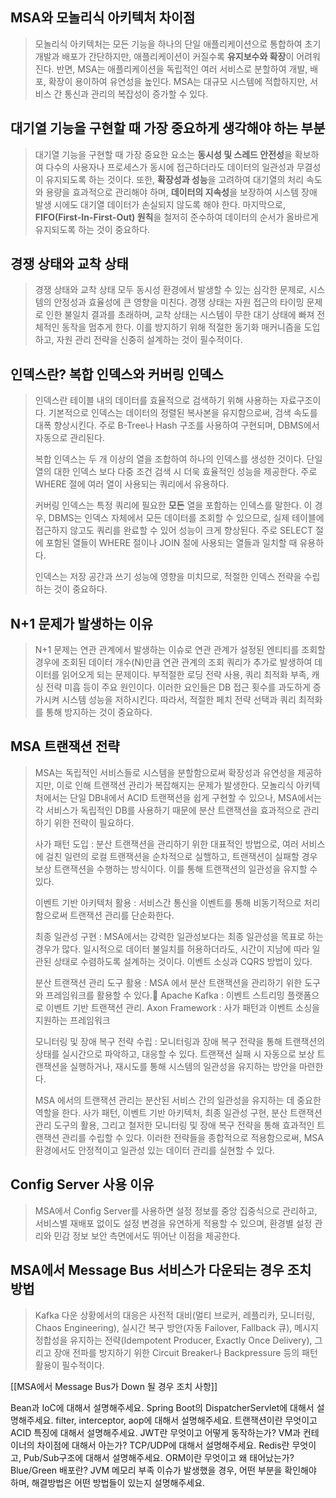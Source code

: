 ## MSA와 모놀리식 아키텍처 차이점

> 모놀리식 아키텍처는 모든 기능을 하나의 단일 애플리케이션으로 통합하여 초기 개발과 배포가 간단하지만, 애플리케이션이 커질수록 **유지보수와 확장**이 어려워진다.
> 반면, MSA는 애플리케이션을 독립적인 여러 서비스로 분할하여 개발, 배포, 확장이 용이하여 유연성을 높인다. MSA는 대규모 시스템에 적합하지만, 서비스 간 통신과 관리의 복잡성이 증가할 수 있다.

## 대기열 기능을 구현할 때 가장 중요하게 생각해야 하는 부분

> 대기열 기능을 구현할 때 가장 중요한 요소는 **동시성 및 스레드 안전성**을 확보하여 다수의 사용자나 프로세스가 동시에 접근하더라도 데이터의 일관성과 무결성이 유지되도록 하는 것이다. 또한, **확장성과 성능**을 고려하여 대기열의 처리 속도와 용량을 효과적으로 관리해야 하며, **데이터의 지속성**을 보장하여 시스템 장애 발생 시에도 대기열 데이터가 손실되지 않도록 해야 한다. 마지막으로, **FIFO(First-In-First-Out) 원칙**을 철저히 준수하여 데이터의 순서가 올바르게 유지되도록 하는 것이 중요하다.

## 경쟁 상태와 교착 상태 

> 경쟁 상태와 교착 상태 모두 동시성 환경에서 발생할 수 있는 심각한 문제로, 시스템의 안정성과 효율성에 큰 영향을 미친다. 경쟁 상태는 자원 접근의 타이밍 문제로 인한 불일치 결과를 초래하며, 교착 상태는 시스템이 무한 대기 상태에 빠져 전체적인 동작을 멈추게 한다.
> 이를 방지하기 위해 적절한 동기화 매커니즘을 도입하고, 자원 관리 전략을 신중히 설계하는 것이 필수적이다.

## 인덱스란? 복합 인덱스와 커버링 인덱스

> 인덱스란 테이블 내의 데이터를 효율적으로 검색하기 위해 사용하는 자료구조이다. 
> 기본적으로 인덱스는 데이터의 정렬된 복사본을 유지함으로써, 검색 속도를 대폭 향상시킨다. 주로 B-Tree나 Hash 구조를 사용하여 구현되며, DBMS에서 자동으로 관리된다.
> 
> 복합 인덱스는 두 개 이상의 열을 조합하여 하나의 인덱스를 생성한 것이다. 단일 열의 대한 인덱스 보다 다중 조건 검색 시 더욱 효율적인 성능을 제공한다. 주로 WHERE 절에 여러 열이 사용되는 쿼리에서 유용하다.
> 
> 커버링 인덱스는 특정 쿼리에 필요한 **모든** 열을 포함하는 인덱스를 말한다. 이 경우, DBMS는 인덱스 자체에서 모든 데이터를 조회할 수 있으므로, 실제 테이블에 접근하지 않고도 쿼리를 완료할 수 있어 성능이 크게 향상된다. 주로 SELECT 절에 포함된 열들이 WHERE 절이나 JOIN 절에 사용되는 열들과 일치할 때 유용하다.
> 
> 인덱스는 저장 공간과 쓰기 성능에 영향을 미치므로, 적절한 인덱스 전략을 수립하는 것이 중요하다.

## N+1 문제가 발생하는 이유

> N+1 문제는 연관 관계에서 발생하는 이슈로 연관 관계가 설정된 엔티티를 조회할 경우에 조회된 데이터 개수(N)만큼 연관 관계의 조회 쿼리가 추가로 발생하여 데이터를 읽어오게 되는 문제이다. 부적절한 로딩 전략 사용, 쿼리 최적화 부족, 캐싱 전략 미흡 등이 주요 원인이다. 이러한 요인들은 DB 접근 횟수를 과도하게 증가시켜 시스템 성능을 저하시킨다. 따라서, 적절한 페치 전략 선택과 쿼리 최적화를 통해 방지하는 것이 중요하다.

## MSA 트랜잭션 전략

> MSA는 독립적인 서비스들로 시스템을 분할함으로써 확장성과 유연성을 제공하지만, 이로 인해 트랜잭션 관리가 복잡해지는 문제가 발생한다. 모놀리식 아키텍처에서는 단일 DB내에서 ACID 트랜잭션을 쉽게 구현할 수 있으나, MSA에서는 각 서비스가 독립적인 DB를 사용하기 때문에 분산 트랜잭션을 효과적으로 관리하기 위한 전략이 필요하다.
> 
> 사가 패턴 도입 : 분산 트랜잭션을 관리하기 위한 대표적인 방법으로, 여러 서비스에 걸친 일련의 로컬 트랜잭션을 순차적으로 실핼하고, 트랜잭션이 실패할 경우 보상 트랜잭션을 수행하는 방식이다. 이를 통해 트랜잭션의 일관성을 유지할 수 있다.
> 
> 이벤트 기반 아키텍처 활용 : 서비스간 통신을 이벤트를 통해 비동기적으로 처리함으로써 트랜잭션 관리를 단순화한다.
> 
> 최종 일관성 구현 : MSA에서는 강력한 일관성보다는 최종 일관성을 목표로 하는 경우가 많다. 일시적으로 데이터 불일치를 허용하더라도, 시간이 지남에 따라 일관된 상태로 수렴하도록 설계하는 것이다. 이벤트 소싱과 CQRS 방법이 있다.
> 
> 분산 트랜잭션 관리 도구 활용 : MSA 에서 분산 트랜잭션을 관리하기 위한 도구와 프레임워크를 활용할 수 있다.
> Apache Kafka : 이벤트 스트리밍 플랫폼으로 이벤트 기반 트랜잭션 관리.
> Axon Framework : 사가 패턴과 이벤트 소싱을 지원하는 프레임워크
> 
> 모니터링 및 장애 복구 전략 수립 : 모니터링과 장애 복구 전략을 통해 트랜잭션의 상태를 실시간으로 파악하고, 대응할 수 있다. 트랜잭션 실패 시 자동으로 보상 트랜잭션을 실행하거나, 재시도를 통해 시스템의 일관성을 유지하는 방안을 마련한다.
> 
> MSA 에서의 트랜잭션 관리는 분산된 서비스 간의 일관성을 유지하는 데 중요한 역할을 한다. 사가 패턴, 이벤트 기반 아키텍처, 최종 일관성 구현, 분산 트랜잭션 관리 도구의 활용, 그리고 철저한 모니터링 및 장애 복구 전략을 통해 효과적인 트랜잭션 관리를 수립할 수 있다. 이러한 전략들을 종합적으로 적용함으로써, MSA 환경에서도 안정적이고 일관성 있는 데이터 관리를 실현할 수 있다.

## Config Server 사용 이유

> MSA에서 Config Server를 사용하면 설정 정보를 중앙 집중식으로 관리하고, 서비스별 재배포 없이도 설정 변경을 유연하게 적용할 수 있으며, 환경별 설정 관리와 민감 정보 보안 측면에서도 뛰어난 이점을 제공한다.

## MSA에서 Message Bus 서비스가 다운되는 경우 조치 방법

> Kafka 다운 상황에서의 대응은 사전적 대비(멀티 브로커, 레플리카, 모니터링, Chaos Engineering), 실시간 복구 방안(자동 Failover, Fallback 큐), 메시지 정합성을 유지하는 전략(Idempotent Producer, Exactly Once Delivery), 그리고 장애 전파를 방지하기 위한 Circuit Breaker나 Backpressure 등의 패턴 활용이 필수적이다.

[[MSA에서 Message Bus가 Down 될 경우 조치 사항]]




Bean과 IoC에 대해서 설명해주세요. Spring Boot의 DispatcherServlet에 대해서 설명해주세요. filter, interceptor, aop에 대해서 설명해주세요. 트랜잭션이란 무엇이고 ACID 특징에 대해서 설명해주세요. JWT란 무엇이고 어떻게 동작하는가? VM과 컨테이너의 차이점에 대해서 아는가? TCP/UDP에 대해서 설명해주세요. Redis란 무엇이고, Pub/Sub구조에 대해서 설명해주세요. ORM이란 무엇이고 왜 태어났는가? Blue/Green 배포란? JVM 메모리 부족 이슈가 발생했을 경우, 어떤 부분을 확인해야 하며, 해결방법은 어떤 방법들이 있는지 설명해주세요.